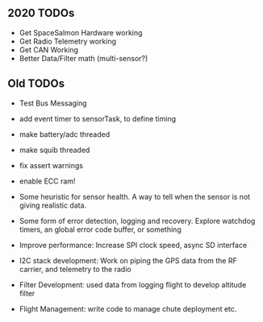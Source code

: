 ## 2020 TODOs
 - Get SpaceSalmon Hardware working
 - Get Radio Telemetry working
 - Get CAN Working
 - Better Data/Filter math (multi-sensor?)

## Old TODOs
- Test Bus Messaging
- add event timer to sensorTask, to define timing
- make battery/adc threaded
- make squib threaded
- fix assert warnings
- enable ECC ram!

- Some heuristic for sensor health. A way to tell when the sensor is not giving realistic data.
- Some form of error detection, logging and recovery. Explore watchdog timers, an global error code buffer, or something
- Improve performance: Increase SPI clock speed, async SD interface
- I2C stack development: Work on piping the GPS data from the RF carrier, and telemetry to the radio
- Filter Development: used data from logging flight to develop altitude filter
- Flight Management: write code to manage chute deployment etc.